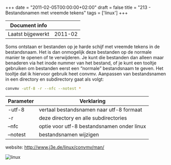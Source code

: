 +++
date = "2011-02-05T00:00:00+02:00"
draft = false
title = "213 - Bestandsnamen met vreemde tekens"
tags = ['linux']
+++


| Document info       |                   |
|---------------------|-------------------|
| Laatst bijgewerkt   | 2011-02           |


Soms ontstaan er bestanden op je harde schijf met vreemde tekens in de bestandsnaam. Het is dan onmogelijk deze
bestanden op de normale manier te openen of te verwijderen. Je kunt die bestanden dan alleen maar benaderen via het
inode nummer van het bestand, of je kunt een tooltje gebruiken om bestanden eerst een “normale” bestandsnaam te geven.
Het tooltje dat ik hiervoor gebruik heet convmv. Aanpassen van bestandsnamen in een directory en subdirectory gaat als
volgt:

```bash
convmv -utf-8 -r --nfc --notest *
```

Parameter | Verklaring
--------- | -----------------------
-utf-8    |  vertaal bestandsnamen naar utf-8 formaat
-r        |  deze directory en alle subdirectories
 –nfc     |  optie voor utf-8 bestandsnamen onder linux
 –notest  |  bestandsnamen wijzigen


website: http://www.j3e.de/linux/convmv/man/

![linux](/img/logo_linux.jpg)


